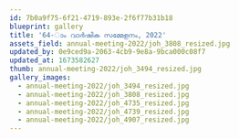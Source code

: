 ```yaml
---
id: 7b0a9f75-6f21-4719-893e-2f6f77b31b18
blueprint: gallery
title: '64-ാം വാര്‍ഷിക സമ്മേളനം, 2022'
assets_field: annual-meeting-2022/joh_3808_resized.jpg
updated_by: 0e9ced9a-2063-4cb9-9e8a-9bca000c08f7
updated_at: 1673582627
thumb: annual-meeting-2022/joh_3494_resized.jpg
gallery_images:
  - annual-meeting-2022/joh_3494_resized.jpg
  - annual-meeting-2022/joh_3808_resized.jpg
  - annual-meeting-2022/joh_4735_resized.jpg
  - annual-meeting-2022/joh_4739_resized.jpg
  - annual-meeting-2022/joh_4907_resized.jpg
---
```

